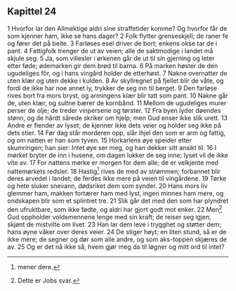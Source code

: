 ## Kapittel 24

1 Hvorfor lar den Allmektige aldri sine straffetider komme? Og hvorfor får de som kjenner ham, ikke se hans dager?
2 Folk flytter grenseskjell; de raner fe og fører det på beite.
3 Farløses esel driver de bort; enkens okse tar de i pant.
4 Fattigfolk trenger de ut av veien; alle de saktmodige i landet må skjule seg.
5 Ja, som villesler i ørkenen går de ut til sin gjerning og leter etter føde; ødemarken gir dem brød til barna.
6 På marken høster de den ugudeliges fôr, og i hans vingård holder de etterhøst.
7 Nakne overnatter de uten klær og uten dekke i kulden.
8 Av skyllregnet på fjellet blir de våte, og fordi de ikke har noe annet ly, trykker de seg inn til berget.
9 Den farløse rives bort fra mors bryst, og armingens klær blir tatt som pant.
10 Nakne går de, uten klær, og sultne bærer de kornbånd.
11 Mellom de ugudeliges murer perser de olje; de treder vinpersene og tørster.
12 Fra byen lyder døendes stønn, og de hårdt sårede skriker om hjelp; men Gud enser ikke slik urett.
13 Andre er fiender av lyset; de kjenner ikke dets veier og holder seg ikke på dets stier.
14 Før dag står morderen opp, slår ihjel den som er arm og fattig, og om natten er han som tyven.
15 Horkarlens øye speider etter skumringen; han sier: Intet øye ser meg, og han dekker sitt ansikt til.
16 I mørket bryter de inn i husene, om dagen lukker de seg inne; lyset vil de ikke vite av.
17 For nattens mørke er morgen for dem alle; de er velkjente med nattemørkets redsler.
18 Hastig[^1] rives de med av strømmen; forbannet blir deres arvedel i landet; de ferdes ikke mere på veien til vingårdene.
19 Tørke og hete sluker snevann, dødsriket dem som synder.
20 Hans mors liv glemmer ham, makken fortærer ham med lyst, ingen minnes ham mere, og ondskapen blir som et splintret tre.
21 Slik går det med den som har plyndret den ufruktbare, som ikke fødte, og aldri har gjort godt mot enker.
22 Men[^2] Gud oppholder voldsmennene lenge med sin kraft; de reiser seg igjen, skjønt de mistvilte om livet.
23 Han lar dem leve i trygghet og støtter dem; hans øyne våker over deres veier.
24 De stiger høyt; en liten stund, så er de ikke mere; de segner og dør som alle andre, og som aks-toppen skjæres de av.
25 Og er det nå ikke så, hvem gjør meg da til løgner og mitt ord til intet?

[^1]:  mener dere.
[^2]:  Dette er Jobs svar.
